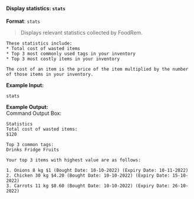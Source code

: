 <!-- markdownlint-disable-file first-line-h1 -->
#### Display statistics: `stats`

**Format**: `stats`

> Displays relevant statistics collected by FoodRem.

```note
These statistics include:
* Total cost of wasted items
* Top 3 most commonly used tags in your inventory
* Top 3 most costly items in your inventory

The cost of an item is the price of the item multiplied by the number of those items in your inventory.
```

**Example Input:**

```text
stats
```

**Example Output:**<br>Command Output Box:

```text
Statistics
Total cost of wasted items:
$120

Top 3 common tags:
Drinks Fridge Fruits

Your top 3 items with highest value are as follows:

1. Onions 8 kg $1 (Bought Date: 10-10-2022) (Expiry Date: 10-11-2022)
2. Chicken 30 kg $4.20 (Bought Date: 10-10-2022) (Expiry Date: 15-10-2022)
3. Carrots 11 kg $0.60 (Bought Date: 10-10-2022) (Expiry Date: 26-10-2022)
```
